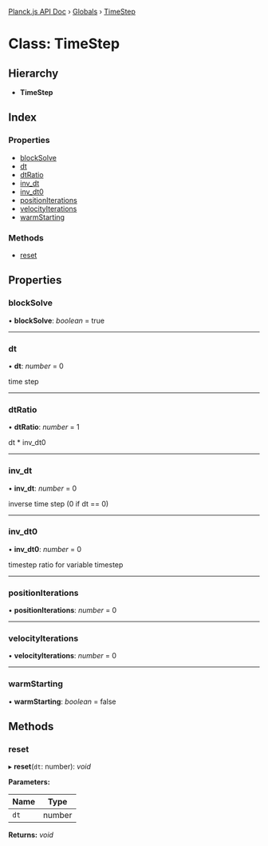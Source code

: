 [Planck.js API Doc](../README.md) › [Globals](../globals.md) › [TimeStep](timestep.md)

# Class: TimeStep

## Hierarchy

* **TimeStep**

## Index

### Properties

* [blockSolve](timestep.md#blocksolve)
* [dt](timestep.md#dt)
* [dtRatio](timestep.md#dtratio)
* [inv_dt](timestep.md#inv_dt)
* [inv_dt0](timestep.md#inv_dt0)
* [positionIterations](timestep.md#positioniterations)
* [velocityIterations](timestep.md#velocityiterations)
* [warmStarting](timestep.md#warmstarting)

### Methods

* [reset](timestep.md#reset)

## Properties

###  blockSolve

• **blockSolve**: *boolean* = true

___

###  dt

• **dt**: *number* = 0

time step

___

###  dtRatio

• **dtRatio**: *number* = 1

dt * inv_dt0

___

###  inv_dt

• **inv_dt**: *number* = 0

inverse time step (0 if dt == 0)

___

###  inv_dt0

• **inv_dt0**: *number* = 0

timestep ratio for variable timestep

___

###  positionIterations

• **positionIterations**: *number* = 0

___

###  velocityIterations

• **velocityIterations**: *number* = 0

___

###  warmStarting

• **warmStarting**: *boolean* = false

## Methods

###  reset

▸ **reset**(`dt`: number): *void*

**Parameters:**

Name | Type |
------ | ------ |
`dt` | number |

**Returns:** *void*
